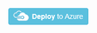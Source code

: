 <a href="https://portal.azure.com/#create/Microsoft.Template/uri/https%3A%2F%2Fraw.githubusercontent.com%2FitsCrowDell%2Fazure-demos%2Fmaster%2F103-azure-security-center-deployment%2Fazuredeploy.json" target="_blank">
  <img src="https://raw.githubusercontent.com/Azure/azure-quickstart-templates/master/1-CONTRIBUTION-GUIDE/images/deploytoazure.png"/>
</a>
